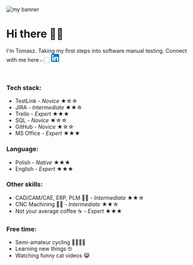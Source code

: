 <p align=”center”>
<img src="https://user-images.githubusercontent.com/64099791/183385569-41dce7d2-41f5-434b-ab80-b4c35c8a6460.png" alt="my banner">

</p>

# Hi there 🙋‍♂️
<p>I'm Tomasz. Taking my first steps into software manual testing. Connect with me here 👉🏻 
<a href="https://www.linkedin.com/in/tomasz-chaci%C5%84ski-6388b7247/"><img src="https://raw.githubusercontent.com/x44ibn7/x44ibn7/main/images/linkedin.png" alt="Tomasz|LinkedIn" width="21px"/></a></p>

<br>

### Tech stack:
- TestLink - *Novice* ★☆☆
- JIRA - *Intermediate* ★★☆
- Trello - *Expert* ★★★
- SQL - *Novice* ★☆☆
- GitHub - *Novice* ★☆☆
- MS Office - *Expert* ★★★
### Language:
- Polish - *Native* ★★★
- English - *Expert* ★★★
### Other skills:
- CAD/CAM/CAE, ERP, PLM 👨‍💻 - *Intermediate* ★★☆
- CNC Machining 👨‍🔧 - *Intermediate* ★★☆
- Not your average coffee ☕️ - *Expert* ★★★
### Free time:
- Semi-amateur cycling 🚴‍♂️🚵‍♂️
- Learning new things 🤓
- Watching funny cat videos 😹





